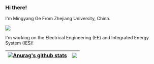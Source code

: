 ### Hi there!

I'm Mingyang Ge From Zhejiang University, China. 

![](https://komarev.com/ghpvc/?username=your-github-username)

I'm working on the Electrical Engineering (EE) and Integrated Energy System (IES)!

<!-- [![Dirreke's GitHub stats](https://github-readme-stats.vercel.app/api?username=Dirreke&count_private=true&show_icons=true&theme=radical&bg_color=30,e96443,904e95&title_color=fff&text_color=fff&include_all_commits=true)](https://github.com/anuraghazra/github-readme-stats)
 
[![Top Langs](https://github-readme-stats.vercel.app/api/top-langs/?username=Dirreke&count_private=true)](https://github.com/anuraghazra/github-readme-stats) -->

| <a href="https://github.com/anuraghazra/github-readme-stats"><img align="center" src="https://github-readme-stats.vercel.app/api?username=Dirreke&count_private=true&show_icons=true&theme=radical&bg_color=30,e96443,904e95&title_color=fff&text_color=fff&include_all_commits=true" alt="Anurag's github stats" /></a> | <a href="https://github.com/anuraghazra/github-readme-stats"><img align="center" src="https://github-readme-stats.vercel.app/api/top-langs/?username=Dirreke&count_private=true&hide_border=true" /></a> |
| ------------- | ------------- |
